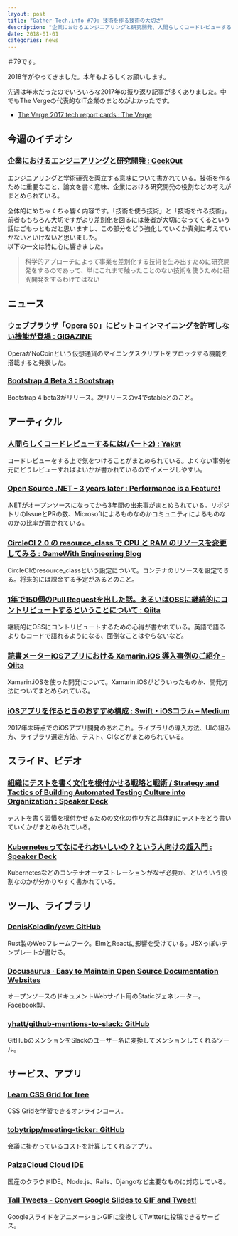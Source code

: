 ```yaml
---
layout: post
title: "Gather-Tech.info #79: 技術を作る技術の大切さ"
description: "企業におけるエンジニアリングと研究開発、人間らしくコードレビューするには(パート2) など"
date: 2018-01-01
categories: news
---
```


＃79です。

2018年がやってきました。本年もよろしくお願いします。

先週は年末だったのでいろいろな2017年の振り返り記事が多くありました。中でもThe Vergeの代表的なIT企業のまとめがよかったです。

- [The Verge 2017 tech report cards : The Verge](https://www.theverge.com/2017/12/27/16819662/2017-tech-report-cards-recap-facebook-google-uber-apple)

## 今週のイチオシ

### [企業におけるエンジニアリングと研究開発 : GeekOut](https://geek-out.jp/column/entry/2017/12/28/110000)

エンジニアリングと学術研究を両立する意味について書かれている。技術を作るために重要なこと、論文を書く意味、企業における研究開発の役割などの考えがまとめられている。

全体的にめちゃくちゃ響く内容です。「技術を使う技術」と「技術を作る技術」。前者ももちろん大切ですがより差別化を図るには後者が大切になってくるという話はごもっともだと思いますし、この部分をどう強化していくか真剣に考えていかないといけないと思いました。  
以下の一文は特に心に響きました。

> 科学的アプローチによって事業を差別化する技術を生み出すために研究開発をするのであって、単にこれまで触ったことのない技術を使うために研究開発をするわけではない

## ニュース

### [ウェブブラウザ「Opera 50」にビットコインマイニングを許可しない機能が登場 : GIGAZINE](https://gigazine.net/news/20171226-opera-50-cryptocurrency-mining-protection/)

OperaがNoCoinという仮想通貨のマイニングスクリプトをブロックする機能を搭載すると発表した。

### [Bootstrap 4 Beta 3 : Bootstrap](http://blog.getbootstrap.com/2017/12/28/bootstrap-4-beta-3/)

Bootstrap 4 beta3がリリース。次リリースのv4でstableとのこと。

## アーティクル

### [人間らしくコードレビューするには(パート2) : Yakst](https://yakst.com/ja/posts/4965)

コードレビューをする上で気をつけることがまとめられている。よくない事例を元にどうレビューすればよいかが書かれているのでイメージしやすい。

### [Open Source .NET – 3 years later : Performance is a Feature!](http://mattwarren.org/2017/12/19/Open-Source-.Net-3-years-later)

.NETがオープンソースになってから3年間の出来事がまとめられている。リポジトリのIssueとPRの数、Microsoftによるものなのかコミュニティによるものなのかの比率が書かれている。

### [CircleCI 2.0 の resource_class で CPU と RAM のリソースを変更してみる : GameWith Engineering Blog](http://tech.gamewith.co.jp/entry/2017/12/25/185239)

CircleCIのresource_classという設定について。コンテナのリソースを設定できる。将来的には課金する予定があるとのこと。

### [1年で150個のPull Requestを出した話。あるいはOSSに継続的にコントリビュートするということについて : Qiita](https://qiita.com/make_now_just/items/79a85b2c5fe0833affcd)

継続的にOSSにコントリビュートするための心得が書かれている。英語で語るよりもコードで語れるようになる、面倒なことはやらないなど。

### [読書メーターiOSアプリにおける Xamarin.iOS 導入事例のご紹介 - Qiita](https://qiita.com/gomi_ningen/items/ce20176d86276fce71e3)

Xamarin.iOSを使った開発について。Xamarin.iOSがどういったものか、開発方法についてまとめられている。

### [iOSアプリを作るときのおすすめ構成 : Swift・iOSコラム – Medium](https://medium.com/swift-column/ios-2017-4f04d00a5804)

2017年末時点でのiOSアプリ開発のあれこれ。ライブラリの導入方法、UIの組み方、ライブラリ選定方法、テスト、CIなどがまとめられている。

## スライド、ビデオ

### [組織にテストを書く文化を根付かせる戦略と戦術 / Strategy and Tactics of Building Automated Testing Culture into Organization : Speaker Deck](https://speakerdeck.com/twada/strategy-and-tactics-of-building-automated-testing-culture-into-organization)

テストを書く習慣を根付かせるための文化の作り方と具体的にテストをどう書いていくかがまとめられている。

### [Kubernetesってなにそれおいしいの？という人向けの超入門 : Speaker Deck](https://speakerdeck.com/hhiroshell/kubernetestutenanisoreoisiifalse-toiuren-xiang-kefalsechao-ru-men)

Kubernetesなどのコンテナオーケストレーションがなぜ必要か、どいういう役割なのかが分かりやすく書かれている。

## ツール、ライブラリ

### [DenisKolodin/yew: GitHub](https://github.com/DenisKolodin/yew)

Rust製のWebフレームワーク。ElmとReactに影響を受けている。JSXっぽいテンプレートが書ける。

### [Docusaurus · Easy to Maintain Open Source Documentation Websites](https://docusaurus.io/)

オープンソースのドキュメントWebサイト用のStaticジェネレーター。Facebook製。

### [yhatt/github-mentions-to-slack: GitHub](https://github.com/yhatt/github-mentions-to-slack)

GitHubのメンションをSlackのユーザー名に変換してメンションしてくれるツール。

## サービス、アプリ

### [Learn CSS Grid for free](https://scrimba.com/g/gR8PTE)

CSS Gridを学習できるオンラインコース。

### [tobytripp/meeting-ticker: GitHub](https://github.com/tobytripp/meeting-ticker/)

会議に掛かっているコストを計算してくれるアプリ。

### [PaizaCloud Cloud IDE](https://paiza.cloud/ja/)

国産のクラウドIDE。Node.js、Rails、Djangoなど主要なものに対応している。

### [Tall Tweets - Convert Google Slides to GIF and Tweet!](https://talltweets.com/)

GoogleスライドをアニメーションGIFに変換してTwitterに投稿できるサービス。
